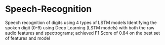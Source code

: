 # Speech-Recognition
Speech recognition of digits using 4 types of LSTM models
Identifying the spoken digit (0-9) using Deep Learning (LSTM models) with both the raw audio features and
spectrograms; achieved F1 Score of 0.84 on the best set of features and model
